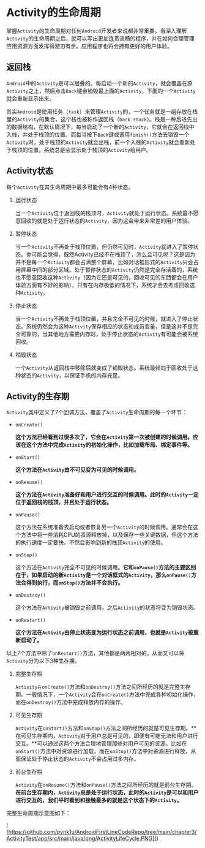 # Activity的生命周期

掌握`Activity`的生命周期对任何`Android`开发者来说都非常重要，当深入理解`Activity`的生命周期之后，就可以写出更加连贯流畅的程序，并在如何合理管理应用资源方面发挥得游刃有余。应用程序也将会拥有更好的用户体验。



## 返回栈

`Android`中的`Activity`是可以层叠的。每启动一个新的`Activity`，就会覆盖在原`Activity`之上，然后点击`Back`键会销毁最上面的`Activity`，下面的一个`Activity`就会重新显示出来。



其实`Android`是使用任务（`task`）来管理`Activity`的，一个任务就是一组存放在栈里的`Activity`的集合，这个栈也被称作返回栈（`back stack`）。栈是一种后进先出的数据结构，在默认情况下，每当启动了一个新的`Activity`，它就会在返回栈中入栈，并处于栈顶的位置。而每当按下`Back`键或调用`finish()`方法去销毁一个`Activity`时，处于栈顶的`Activity`就会出栈，前一个入栈的`Activity`就会重新处于栈顶的位置。系统总是会显示处于栈顶的`Activity`给用户。



## Activity状态

每个`Activity`在其生命周期中最多可能会有4种状态。

1. 运行状态

   当一个`Activity`位于返回栈的栈顶时，`Activity`就处于运行状态。系统最不愿意回收的就是处于运行状态的`Activity`，因为这会带来非常差的用户体验。

2. 暂停状态

   当一个`Activity`不再处于栈顶位置，但仍然可见时，`Activity`就进入了暂停状态。你可能会觉得，既然Activity已经不在栈顶了，怎么会可见呢？这是因为并不是每一个`Activity`都会占满整个屏幕，比如对话框形式的`Activity`只会占用屏幕中间的部分区域。处于暂停状态的`Activity`仍然是完全存活着的，系统也不愿意回收这种`Activity`（因为它还是可见的，回收可见的东西都会在用户体验方面有不好的影响），只有在内存极低的情况下，系统才会去考虑回收这种`Activity`。

3. 停止状态

   当一个`Activity`不再处于栈顶位置，并且完全不可见的时候，就进入了停止状态。系统仍然会为这种`Activity`保存相应的状态和成员变量，但是这并不是完全可靠的，当其他地方需要内存时，处于停止状态的`Activity`有可能会被系统回收。

4. 销毁状态

   一个`Activity`从返回栈中移除后就变成了销毁状态。系统最倾向于回收处于这种状态的`Activity`，以保证手机的内存充足。



## Activity的生存期

`Activity`类中定义了7个回调方法，覆盖了`Activity`生命周期的每一个环节：

- `onCreate()`

  **这个方法已经看到过很多次了，它会在`Activity`第一次被创建的时候调用。应该在这个方法中完成`Activity`的初始化操作，比如加载布局、绑定事件等。**

- `onStart()`

  **这个方法在`Activity`由不可见变为可见的时候调用。**

- `onResume()`

  **这个方法在`Activity`准备好和用户进行交互的时候调用。此时的`Activity`一定位于返回栈的栈顶，并且处于运行状态。**

- `onPause()`

  这个方法在系统准备去启动或者恢复另一个`Activity`的时候调用。通常会在这个方法中将一些消耗CPU的资源释放掉，以及保存一些关键数据，但这个方法的执行速度一定要快，不然会影响到新的栈顶`Activity`的使用。

- `onStop()`

  这个方法在`Activity`完全不可见的时候调用。**它和`onPause()`方法的主要区别在于，如果启动的新`Activity`是一个对话框式的`Activity`，那么`onPause()`方法会得到执行，而`onStop()`方法并不会执行。**

- `onDestroy()`

  这个方法在`Activity`被销毁之前调用，之后`Activity`的状态将变为销毁状态。

- `onRestart()`

  **这个方法在`Activity`由停止状态变为运行状态之前调用，也就是`Activity`被重新启动了。**



以上7个方法中除了`onRestart()`方法，其他都是两两相对的，从而又可以将`Activity`分为以下3种生存期。

1. 完整生存期

   `Activity在onCreate()`方法和`onDestroy()`方法之间所经历的就是完整生存期。一般情况下，一个`Activity`会在`onCreate()`方法中完成各种初始化操作，而在`onDestroy()`方法中完成释放内存的操作。

2. 可见生存期

   `Activity`在`onStart()`方法和`onStop()`方法之间所经历的就是可见生存期。**在可见生存期内，`Activity`对于用户总是可见的，即便有可能无法和用户进行交互。**可以通过这两个方法合理地管理那些对用户可见的资源。比如在`onStart()`方法中对资源进行加载，而在`onStop()`方法中对资源进行释放，从而保证处于停止状态的`Activity`不会占用过多内存。

3. 前台生存期

   `Activity`在`onResume()`方法和`onPause()`方法之间所经历的就是前台生存期。**在前台生存期内，`Activity`总是处于运行状态，此时的`Activity`是可以和用户进行交互的，我们平时看到和接触最多的就是这个状态下的`Activity`。**



完整生命周期示意图如下：

![https://github.com/pvnk1u/AndroidFirstLineCodeRepo/tree/main/chapter3/ActivityTest/app/src/main/java/png/ActivityLifeCycle.PNG]()

